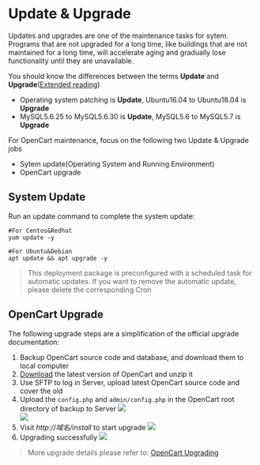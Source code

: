 # Update & Upgrade

Updates and upgrades are one of the maintenance tasks for sytem. Programs that are not upgraded for a long time, like buildings that are not maintained for a long time, will accelerate aging and gradually lose functionality until they are unavailable.

You should know the differences between the terms **Update** and **Upgrade**([Extended reading](https://support.websoft9.com/docs/faq/tech-upgrade.html#update-vs-upgrade))
- Operating system patching is **Update**, Ubuntu16.04 to Ubuntu18.04 is **Upgrade**
- MySQL5.6.25 to MySQL5.6.30 is **Update**, MySQL5.6 to MySQL5.7 is **Upgrade**

For OpenCart maintenance, focus on the following two Update & Upgrade jobs

- Sytem update(Operating System and Running Environment) 
- OpenCart upgrade 

## System Update

Run an update command to complete the system update:

``` shell
#For Centos&Redhat
yum update -y

#For Ubuntu&Debian
apt update && apt upgrade -y
```
> This deployment package is preconfigured with a scheduled task for automatic updates. If you want to remove the automatic update, please delete the corresponding Cron

## OpenCart Upgrade

The following upgrade steps are a simplification of the official upgrade documentation:

1. Backup OpenCart source code and database, and download them to local computer
2. [Download](https://www.opencart.com/index.php?route=cms/download) the latest version of OpenCart and unzip it
3. Use SFTP to log in Server, upload latest OpenCart source code and cover the old
4. Upload the `config.php` and `admin/config.php` in the OpenCart root directory of backup to Server
   ![](https://libs.websoft9.com/Websoft9/DocsPicture/en/opencart/Opencart-update001-websoft9.png)  
   ![](https://libs.websoft9.com/Websoft9/DocsPicture/en/opencart/Opencart-update002-websoft9.png) 
5. Visit *http://域名/install* to start upgrade
   ![](https://libs.websoft9.com/Websoft9/DocsPicture/en/opencart/Opencart-update003-websoft9.png)  
6. Upgrading successfully
   ![](https://libs.websoft9.com/Websoft9/DocsPicture/en/opencart/Opencart-update004-websoft9.png)  

> More upgrade details please refer to: [OpenCart Upgrading](https://docs.opencart.com/en-gb/upgrading/)